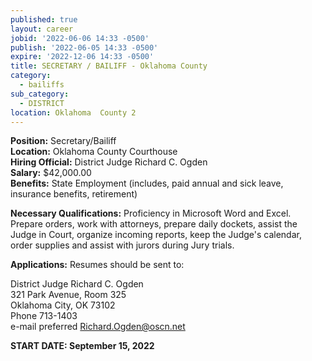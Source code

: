 ```yaml
---
published: true
layout: career
jobid: '2022-06-06 14:33 -0500'
publish: '2022-06-05 14:33 -0500'
expire: '2022-12-06 14:33 -0500'
title: SECRETARY / BAILIFF - Oklahoma County
category:
  - bailiffs
sub_category:
  - DISTRICT
location: Oklahoma  County 2
---
```

**Position:** Secretary/Bailiff  
**Location:** Oklahoma County Courthouse  
**Hiring Official:** District Judge Richard C. Ogden  
**Salary:** $42,000.00  
**Benefits:** State Employment (includes, paid annual and sick leave, insurance benefits, retirement)  

**Necessary Qualifications:** Proficiency in Microsoft Word and Excel.  Prepare orders, work with attorneys, prepare daily dockets, assist the Judge in Court, organize incoming reports, keep the Judge's calendar, order supplies and assist with jurors during Jury trials.   
				

**Applications:** Resumes should be sent to:  

District Judge Richard C. Ogden  
321 Park Avenue, Room 325  
Oklahoma City, OK  73102  
Phone 713-1403  
e-mail preferred [Richard.Ogden@oscn.net](Richard.Ogden@oscn.net)  

**START DATE: September 15, 2022**

